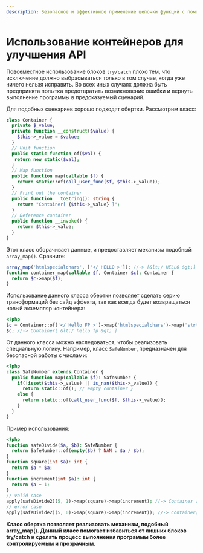 ```yaml
---
description: Безопасное и эффективное применение цепочки функций с помощью класса обертки.
---
```


# Использование контейнеров для улучшения API

Повсеместное использование блоков `try/catch` плохо тем, что исключение должно выбрасываться только в том случае, когда уже ничего нельзя исправить. Во всех иных случаях должна быть предпринята попытка предотвратить возникновение ошибки и вернуть выполнение программы в предсказуемый сценарий.

Для подобных сценариев хорошо подходят обертки. Рассмотрим класс:

```php
class Container {
  private $_value;
  private function __construct($value) {
    $this->_value = $value;
  }
  // Unit function
  public static function of($val) {
   return new static($val);
  }
  // Map function
  public function map(callable $f) {
    return static::of(call_user_func($f, $this->_value));
  }
  // Print out the container
  public function __toString(): string {
    return "Container[ {$this->_value} ]";
  }
  // Deference container
  public function __invoke() {
    return $this->_value;
  }
}
```

Этот класс оборачивает данные, и предоставляет механизм подобный `array_map()`. Сравните:

```php
array_map('htmlspecialchars', ['</ HELLO >']); //-> [&lt;/ HELLO &gt;]
function container_map(callable $f, Container $c): Container {
  return $c->map($f);
}
```

Использование данного класса обертки позволяет сделать серию трансформаций без сайд эффекта, так как всегда будет возвращаться новый экземпляр контейнера:

```php
<?php
$c = Container::of('</ Hello FP >')->map('htmlspecialchars')->map('strtolower');
$c; //-> Container[ &lt;/ hello fp &gt; ]
```

От данного класса можно наследоваться, чтобы реализовать специальную логику. Например, класс `SafeNumber`, предназначен для безопасной работы с числами:

```php
<?php
class SafeNumber extends Container {
  public function map(callable $f): SafeNumber {
    if(!isset($this->_value) || is_nan($this->_value)) {
      return static::of(); // empty container }
    else {
      return static::of(call_user_func($f, $this->_value));
    }
  }
}
```

Пример использования:

```php
<?php
function safeDivide($a, $b): SafeNumber {
  return SafeNumber::of(empty($b) ? NAN : $a / $b);
}
function square(int $a): int {
  return $a * $a;
}
function increment(int $a): int {
  return $a + 1;
}
// valid case
apply(safeDivide2)(5, 1)->map(square)->map(increment); //-> Container [26]
// error case
apply(safeDivide2)(5, 0)->map(square)->map(increment)); //-> Container[ null ]
```

**Класс обертка позволяет реализовать механизм, подобный array_map(). Данный класс помогает избавиться от лишних блоков try/catch и сделать процесс выполнения программы более контролируемым и прозрачным.**

